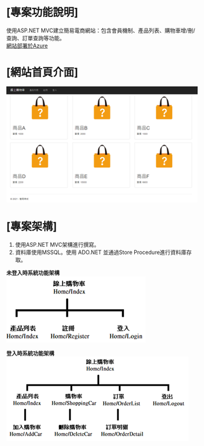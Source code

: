 # [專案功能說明]
使用ASP.NET MVC建立簡易電商網站：包含會員機制、產品列表、購物車增/刪/查詢、訂單查詢等功能。<br/>
[網站部署於Azure](https://demoservice.azurewebsites.net/)

# [網站首頁介面]
<img src="./網站介面.png">

# [專案架構]
1. 使用ASP.NET MVC架構進行撰寫。
2. 資料庫使用MSSQL。使用 ADO.NET 並通過Store Procedure進行資料庫存取。

**未登入時系統功能架構**<br/>
<img src="./未登入前功能列表.png">

**登入時系統功能架構** <br/>
<img src="./登入後功能列表.png">

